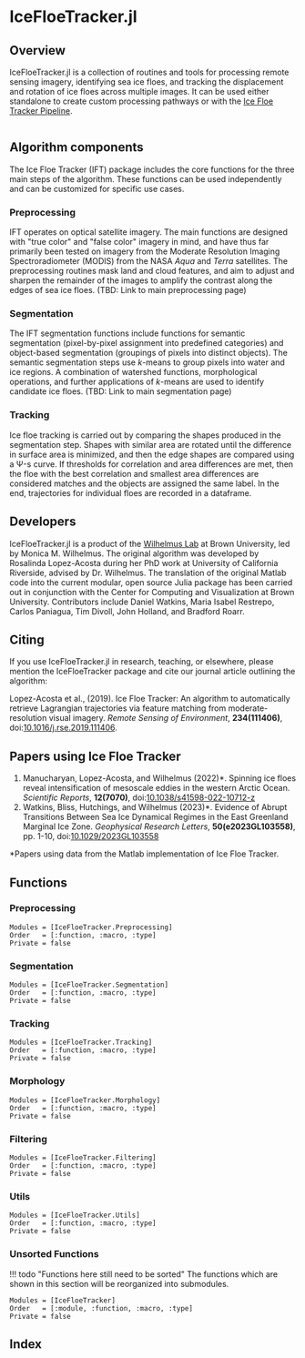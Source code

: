 # IceFloeTracker.jl

## Overview
IceFloeTracker.jl is a collection of routines and tools for processing remote sensing imagery, identifying sea ice floes, and tracking the displacement and rotation of ice floes across multiple images. It can be used either standalone to create custom processing pathways or with the [Ice Floe Tracker Pipeline](https://github.com/WilhelmusLab/ice-floe-tracker-pipeline).

```@contents
```

## Algorithm components
The Ice Floe Tracker (IFT) package includes the core functions for the three main steps of the algorithm. These functions can be used independently and can be customized for specific use cases. 

### Preprocessing
IFT operates on optical satellite imagery. The main functions are designed with "true color" and "false color" imagery in mind, and have thus far primarily been tested on imagery from the Moderate Resolution Imaging Spectroradiometer (MODIS) from the NASA _Aqua_ and _Terra_ satellites. The preprocessing routines mask land and cloud features, and aim to adjust and sharpen the remainder of the images to amplify the contrast along the edges of sea ice floes. (TBD: Link to main preprocessing page)

### Segmentation
The IFT segmentation functions include functions for semantic segmentation (pixel-by-pixel assignment into predefined categories) and object-based segmentation (groupings of pixels into distinct objects). The semantic segmentation steps use $k$-means to group pixels into water and ice regions. A combination of watershed functions, morphological operations, and further applications of $k$-means are used to identify candidate ice floes. (TBD: Link to main segmentation page)

### Tracking
Ice floe tracking is carried out by comparing the shapes produced in the segmentation step. Shapes with similar area are rotated until the difference in surface area is minimized, and then the edge shapes are compared using a Ѱ-s curve. If thresholds for correlation and area differences are met, then the floe with the best correlation and smallest area differences are considered matches and the objects are assigned the same label. In the end, trajectories for individual floes are recorded in a dataframe.



## Developers
IceFloeTracker.jl is a product of the [Wilhelmus Lab](https://www.wilhelmuslab.me) at Brown University, led by Monica M. Wilhelmus. The original algorithm was developed by Rosalinda Lopez-Acosta during her PhD work at University of California Riverside, advised by Dr. Wilhelmus. The translation of the original Matlab code into the current modular, open source Julia package has been carried out in conjunction with the Center for Computing and Visualization at Brown University. Contributors include Daniel Watkins, Maria Isabel Restrepo, Carlos Paniagua, Tim Divoll, John Holland, and Bradford Roarr.

## Citing

If you use IceFloeTracker.jl in research, teaching, or elsewhere, please mention the IceFloeTracker package and cite our journal article outlining the algorithm:

Lopez-Acosta et al., (2019). Ice Floe Tracker: An algorithm to automatically retrieve Lagrangian trajectories via feature matching from moderate-resolution visual imagery. _Remote Sensing of Environment_, **234(111406)**, doi:[10.1016/j.rse.2019.111406](https://doi.org/10.1016/j.rse.2019.111406).

## Papers using Ice Floe Tracker
1. Manucharyan, Lopez-Acosta, and Wilhelmus (2022)\*. Spinning ice floes reveal intensification of mesoscale eddies in the western Arctic Ocean. _Scientific Reports_, **12(7070)**, doi:[10.1038/s41598-022-10712-z](https://doi.org/10.1038/s41598-022-10712-z)
2. Watkins, Bliss, Hutchings, and Wilhelmus (2023)\*. Evidence of Abrupt Transitions Between Sea Ice Dynamical Regimes in the East Greenland Marginal Ice Zone. _Geophysical Research Letters_, **50(e2023GL103558)**, pp. 1-10, doi:[10.1029/2023GL103558](https://agupubs.onlinelibrary.wiley.com/doi/10.1029/2023GL103558)

\*Papers using data from the Matlab implementation of Ice Floe Tracker.

## Functions

### Preprocessing

```@autodocs
Modules = [IceFloeTracker.Preprocessing]
Order   = [:function, :macro, :type]
Private = false
```

### Segmentation

```@autodocs
Modules = [IceFloeTracker.Segmentation]
Order   = [:function, :macro, :type]
Private = false
```

### Tracking

```@autodocs
Modules = [IceFloeTracker.Tracking]
Order   = [:function, :macro, :type]
Private = false
```

### Morphology

```@autodocs
Modules = [IceFloeTracker.Morphology]
Order   = [:function, :macro, :type]
Private = false
```

### Filtering

```@autodocs
Modules = [IceFloeTracker.Filtering]
Order   = [:function, :macro, :type]
Private = false
```

### Utils

```@autodocs
Modules = [IceFloeTracker.Utils]
Order   = [:function, :macro, :type]
Private = false
```

### Unsorted Functions

!!! todo "Functions here still need to be sorted"
    The functions which are shown in this section 
    will be reorganized into submodules.

```@autodocs
Modules = [IceFloeTracker]
Order   = [:module, :function, :macro, :type]
Private = false
```

## Index
```@index
```
